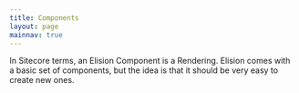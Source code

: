 ```yaml
---
title: Components
layout: page
mainnav: true
---
```

In Sitecore terms, an Elision Component is a Rendering. Elision comes with a basic set of components, but the idea is that it should be very easy to create new ones.
